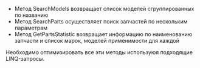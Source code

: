- Метод SearchModels возвращает список моделей сгруппированных по названию
- Метод SearchParts осуществляет поиск запчастей по нескольким параметрам
- Метод GetPartsStatistic возвращает информацию по наименованию запчасти и список марок, моделей применимости для каждой

Необходимо оптимизировать все эти методы используюя подходящие LINQ-запросы.
